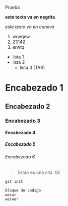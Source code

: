 Prueba


**este texto va en negrita**

*este texto va en cursiva*

1. wqeqew
2. 23142
3. erwtq

* lista 1
* lista 2
  * lista 3 (TAB)

# Encabezado 1
## Encabezado 2
### Encabezado 3
#### Encabezado 4
##### Encabezado 5
###### Encabezado 6

> Estao es una cita. Gil

`git init`

~~~
bloque de codigo
werwr
werwer
~~~
